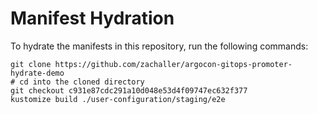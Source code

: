 # Manifest Hydration

To hydrate the manifests in this repository, run the following commands:

```shell
git clone https://github.com/zachaller/argocon-gitops-promoter-hydrate-demo
# cd into the cloned directory
git checkout c931e87cdc291a10d048e53d4f09747ec632f377
kustomize build ./user-configuration/staging/e2e
```
